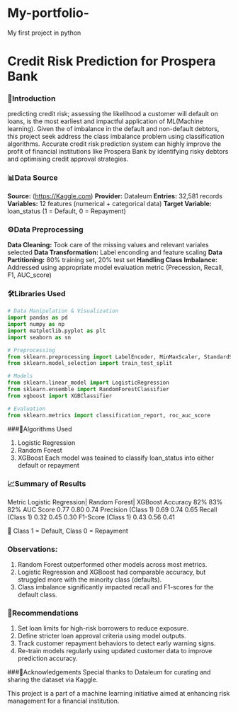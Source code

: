 # My-portfolio-
My first project in python
# Credit Risk Prediction for Prospera Bank
### 📌Introduction
predicting credit risk; assessing the likelihood a customer will default on loans, is the most earliest and impactful application of ML(Machine learning). Given the of imbalance in the default and non-default debtors, this project seek address the class imbalance problem using classification algorithms. Accurate credit risk prediction system can highly improve the profit of financial institutions like Prospera Bank by identifying risky debtors and optimising credit approval strategies.
### 📊Data Source
**Source:** (https://Kaggle.com)
**Provider:** Dataleum
**Entries:** 32,581 records
**Variables:** 12 features (numerical + categorical data)
**Target Variable:** loan_status (1 = Default, 0 = Repayment)
### ⚙️Data Preprocessing
**Data Cleaning:** Took care of the missing values and relevant variales selected
**Data Transformation:** Label enconding and feature scaling
**Data Partitioning:** 80% training set, 20% test set
**Handling Class Imbalance:** Addressed using appropriate model evaluation metric (Precession, Recall, F1, AUC_score)
### 🛠️Libraries Used
```Python
# Data Manipulation & Visualization
import pandas as pd
import numpy as np
import matplotlib.pyplot as plt
import seaborn as sn

# Preprocessing
from sklearn.preprocessing import LabelEncoder, MinMaxScaler, StandardScaler
from sklearn.model_selection import train_test_split

# Models
from sklearn.linear_model import LogisticRegression
from sklearn.ensemble import RandomForestClassifier
from xgboost import XGBClassifier

# Evaluation
from sklearn.metrics import classification_report, roc_auc_score
```

###🧠Algorithms Used
1. Logistic Regression
2. Random Forest
3. XGBoost
Each model was teained to classify loan_status into either default or repayment

### 📈Summary of Results
Metric	Logistic Regression|	Random Forest|	XGBoost
Accuracy	82%	                  83%	           82%
AUC Score	0.77	                0.80           0.74
Precision (Class 1)	0.69	      0.74	         0.65
Recall (Class 1)	0.32	        0.45	         0.30
F1-Score (Class 1)	0.43	      0.56	         0.41

📝 Class 1 = Default, Class 0 = Repayment
### Observations:
1. Random Forest outperformed other models across most metrics.
2. Logistic Regression and XGBoost had comparable accuracy, but struggled more with the minority class (defaults).
3. Class imbalance significantly impacted recall and F1-scores for the default class.

### 📌Recommendations
1. Set loan limits for high-risk borrowers to reduce exposure.
2. Define stricter loan approval criteria using model outputs.
3. Track customer repayment behaviors to detect early warning signs.
4. Re-train models regularly using updated customer data to improve prediction accuracy.

###🙌Acknowledgements
Special thanks to Dataleum for curating and sharing the dataset via Kaggle.

This project is a part of a machine learning initiative aimed at enhancing risk management for a financial institution.



